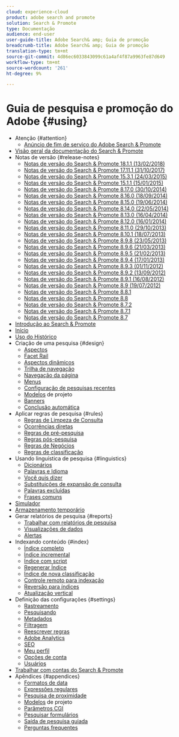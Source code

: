 ```yaml
---
cloud: experience-cloud
product: adobe search and promote
solution: Search & Promote
type: Documentação
audience: end-user
user-guide-title: Adobe Search& amp; Guia de promoção
breadcrumb-title: Adobe Search& amp; Guia de promoção
translation-type: tm+mt
source-git-commit: 4d86ec6033843099c61a4af4f87a9963fe87d649
workflow-type: tm+mt
source-wordcount: '261'
ht-degree: 9%

---
```



# Guia de pesquisa e promoção do Adobe {#using}

+ Atenção {#attention}
   + [Anúncio de fim de serviço do Adobe Search &amp; Promote](sp-eol.md)
+ [Visão geral da documentação do Search &amp; Promote](sp-home.md)
+ Notas de versão {#release-notes}
   + [Notas de versão do Search &amp; Promote 18.1.1 (13/02/2018)](c-searchpromote-release-notes/c-rn-02-13-18-version-1811.md)
   + [Notas de versão do Search &amp; Promote 17.11.1 (31/10/2017)](c-searchpromote-release-notes/c-rn-10-31-17-version-1711.md)
   + [Notas de versão do Search &amp; Promote 15.3.1 (24/03/2015)](c-searchpromote-release-notes/c-rn-03-19-15-version-153.md)
   + [Notas de versão do Search &amp; Promote 15.1.1 (15/01/2015)](c-searchpromote-release-notes/c-rn-01-15-15-version-151.md)
   + [Notas de versão do Search &amp; Promote 8.17.0 (30/10/2014)](c-searchpromote-release-notes/c-rn-10-30-14-version-817.md)
   + [Notas de versão do Search &amp; Promote 8.16.0 (18/09/2014)](c-searchpromote-release-notes/c-rn-09-18-14-version-816.md)
   + [Notas de versão do Search &amp; Promote 8.15.0 (19/06/2014)](c-searchpromote-release-notes/c-rn-06-19-14-version-815.md)
   + [Notas de versão do Search &amp; Promote 8.14.0 (22/05/2014)](c-searchpromote-release-notes/c-rn-05-22-14-version-814.md)
   + [Notas de versão do Search &amp; Promote 8.13.0 (16/04/2014)](c-searchpromote-release-notes/c-rn-04-16-14-version-813.md)
   + [Notas de versão do Search &amp; Promote 8.12.0 (16/01/2014)](c-searchpromote-release-notes/c-rn-01-16-14-version-812.md)
   + [Notas de versão do Search &amp; Promote 8.11.0 (29/10/2013)](c-searchpromote-release-notes/c-rn-10-17-13-version-811.md)
   + [Notas de versão do Search &amp; Promote 8.10.1 (18/07/2013)](c-searchpromote-release-notes/c-rn-07-18-13-version-810.md)
   + [Notas de versão do Search &amp; Promote 8.9.8 (23/05/2013)](c-searchpromote-release-notes/c-rn-05-23-13-version-898.md)
   + [Notas de versão do Search &amp; Promote 8.9.6 (21/03/2013)](c-searchpromote-release-notes/c-rn-03-21-13-version-896.md)
   + [Notas de versão do Search &amp; Promote 8.9.5 (21/02/2013)](c-searchpromote-release-notes/c-rn-02-21-13-version-895.md)
   + [Notas de versão do Search &amp; Promote 8.9.4 (17/01/2013)](c-searchpromote-release-notes/c-rn-01-17-13-version-894.md)
   + [Notas de versão do Search &amp; Promote 8.9.3 (01/11/2012)](c-searchpromote-release-notes/c-rn-11-01-12-version-893.md)
   + [Notas de versão do Search &amp; Promote 8.9.2 (13/09/2012)](c-searchpromote-release-notes/c-rn-09-13-12-version-892.md)
   + [Notas de versão do Search &amp; Promote 8.9.1 (16/08/2012)](c-searchpromote-release-notes/c-rn-08-16-12-version-891.md)
   + [Notas de versão do Search &amp; Promote 8.9 (19/07/2012)](c-searchpromote-release-notes/c-rn-07-19-12-version-89.md)
   + [Notas de versão do Search &amp; Promote 8.8.1](c-searchpromote-release-notes/c-rn-05-31-12-version-881.md)
   + [Notas de versão do Search &amp; Promote 8.8](c-searchpromote-release-notes/c-rn-04-26-12-version-88.md)
   + [Notas de versão do Search &amp; Promote 8.7.2](c-searchpromote-release-notes/c-maintenance-release-03-29-12-version-872.md)
   + [Notas de versão do Search &amp; Promote 8.7.1](c-searchpromote-release-notes/c-maintenance-release-02-23-12-version-871.md)
   + [Notas de versão do Search &amp; Promote 8.7](c-searchpromote-release-notes/c-maintenance-release-01-19-12-version-870.md)
+ [Introdução ao Search &amp; Promote](c-getting-started.md)
+ [Início](c-about-home.md)
+ [Uso do Histórico](t-using-the-history-option.md)
+ Criação de uma pesquisa {#design}
   + [Aspectos](c-about-design-menu/c-about-facets.md)
   + [Facet Rail](c-about-design-menu/c-about-facet-rails.md)
   + [Aspectos dinâmicos](c-about-design-menu/c-about-dynamic-facets.md)
   + [Trilha de navegação](c-about-design-menu/c-about-breadcrumbs.md)
   + [Navegação da página](c-about-design-menu/c-about-page-navigation.md)
   + [Menus](c-about-design-menu/c-about-menus.md)
   + [Configuração de pesquisas recentes](c-about-design-menu/t-configuring-recent-searches.md)
   + [Modelos](c-about-design-menu/c-about-templates.md) de projeto
   + [Banners](c-about-design-menu/c-about-banners.md)
   + [Conclusão automática](c-about-auto-complete.md)
+ Aplicar regras de pesquisa {#rules}
   + [Regras de Limpeza de Consulta](c-about-rules-menu/c-about-query-cleaning-rules.md)
   + [Ocorrências diretas](c-about-rules-menu/c-about-direct-hits.md)
   + [Regras de pré-pesquisa](c-about-rules-menu/c-about-pre-search-rules.md)
   + [Regras pós-pesquisa](c-about-rules-menu/c-about-post-search-rules.md)
   + [Regras de Negócios](c-about-rules-menu/c-about-business-rules.md)
   + [Regras de classificação](c-about-rules-menu/c-about-ranking-rules.md)
+ Usando linguística de pesquisa {#linguistics}
   + [Dicionários](c-about-linguistics-menu/c-about-dictionaries.md)
   + [Palavras e Idioma](c-about-linguistics-menu/c-about-words-and-language.md)
   + [Você quis dizer](c-about-linguistics-menu/c-about-did-you-mean.md)
   + [Substituições de expansão de consulta](c-about-linguistics-menu/c-about-query-expansion-overrides.md)
   + [Palavras excluídas](c-about-linguistics-menu/c-about-excluded-words.md)
   + [Frases comuns](c-about-linguistics-menu/c-about-common-phrases.md)
+ [Simulador](c-about-simulator.md)
+ [Armazenamento temporário](c-about-staging.md)
+ Gerar relatórios de pesquisa {#reports}
   + [Trabalhar com relatórios de pesquisa](c-about-reports-menu/c-about-reports-menu.md)
   + [Visualizações de dados](c-about-reports-menu/c-about-data-views.md)
   + [Alertas](c-about-reports-menu/c-about-alerts.md)
+ Indexando conteúdo {#index}
   + [Índice completo](c-about-index-menu/c-about-full-index.md)
   + [Índice incremental](c-about-index-menu/c-about-incremental-index.md)
   + [Índice com script](c-about-index-menu/c-about-scripted-index.md)
   + [Regenerar Índice](c-about-index-menu/c-about-regenerate-index.md)
   + [Índice de nova classificação](c-about-index-menu/c-about-re-rank-index.md)
   + [Controle remoto para indexação](c-about-index-menu/c-about-remote-control-for-indexing.md)
   + [Reversão para índices](c-about-index-menu/c-about-rollback-for-indexes.md)
   + [Atualização vertical](c-about-index-menu/c-about-vertical-updates.md)
+ Definição das configurações {#settings}
   + [Rastreamento](c-about-settings-menu/c-about-crawling-menu.md)
   + [Pesquisando](c-about-settings-menu/c-about-searching-menu.md)
   + [Metadados](c-about-settings-menu/c-about-metadata-menu.md)
   + [Filtragem](c-about-settings-menu/c-about-filtering-menu.md)
   + [Reescrever regras](c-about-settings-menu/c-about-rewrite-rules-menu.md)
   + [Adobe Analytics](c-about-settings-menu/c-about-adobe-analytics-menu.md)
   + [SEO](c-about-settings-menu/c-about-seo.md)
   + [Meu perfil](c-about-settings-menu/c-about-my-profile-menu.md)
   + [Opções de conta](c-about-settings-menu/c-about-account-options-menu.md)
   + [Usuários](c-about-settings-menu/c-about-users-menu.md)
+ [Trabalhar com contas do Search &amp; Promote](c-about-accounts-menu.md)
+ Apêndices {#appendices}
   + [Formatos de data](c-appendices/r-date-formats.md)
   + [Expressões regulares](c-appendices/r-regular-expressions.md)
   + [Pesquisa de proximidade](c-appendices/r-about-proximity-search.md)
   + [Modelos](c-appendices/c-templates.md) de projeto
   + [Parâmetros CGI](c-appendices/c-cgiparameters.md)
   + [Pesquisar formulários](c-appendices/c-searchforms.md)
   + [Saída de pesquisa guiada](c-appendices/c-guidedsearchoutput.md)
   + [Perguntas frequentes](c-appendices/c-faq.md)
